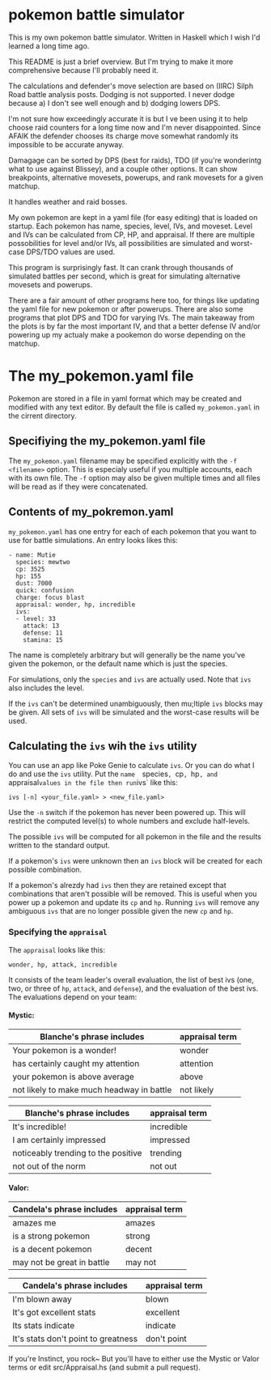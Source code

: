 # pokemon battle simulator

This is my own pokemon battle simulator.  Written in Haskell which I
wish I'd learned a long time ago.

This README is just a brief overview.  But I'm trying to make it more
comprehensive because I'll probably need it.

The calculations and defender's move selection are based on (IIRC)
Silph Road battle analysis posts.  Dodging is not supported.  I never
dodge because a) I don't see well enough and b) dodging lowers DPS.

I'm not sure how exceedingly accurate it is but I ve been using it to
help choose raid counters for a long time now and I'm never
disappointed.  Since AFAIK the defender chooses its charge move
somewhat randomly its impossible to be accurate anyway.

Damagage can be sorted by DPS (best for raids), TDO (if you're
wonderintg what to use against Blissey), and a couple other options.
It can show breakpoints, alternative movesets, powerups, and rank
movesets for a given matchup.

It handles weather and raid bosses.

My own pokemon are kept in a yaml file (for easy editing) that is
loaded on startup.  Each pokemon has name, species, level, IVs, and
moveset.  Level and IVs can be calculated from CP, HP, and appraisal.
If there are multiple possobilities for level and/or IVs, all
possibilities are simulated and worst-case DPS/TDO values are used.

This program is surprisingly fast.  It can crank through thousands of
simulated battles per second, which is great for simulating
alternative movesets and powerups.

There are a fair amount of other programs here too, for things like
updating the yaml file for new pokemon or after powerups.  There are
also some programs that plot DPS and TDO for varying IVs.  The main
takeaway from the plots is by far the most important IV, and that a
better defense IV and/or powering up my actualy make a pookemon do
worse depending on the matchup.

# The my_pokemon.yaml file

Pokemon are stored in a file in yaml format which may be created and
modified with any text editor.  By default the file is called `my_pokemon.yaml`
in the cirrent directory.

## Specifiying the my_pokemon.yaml file

The `my_pokemon.yaml` filename may be specified explicitly with the
`-f <filename>` option.  This is especialy useful if you multiple
accounts, each with its own file.  The `-f` option may also be given
multiple times and all files will be read as if they were
concatenated.

## Contents of my_pokremon.yaml

`my_pokemon.yaml` has one entry for each of each pokemon that you want
to use for battle simulations.  An entry looks likes this:

```
- name: Mutie
  species: mewtwo
  cp: 3525
  hp: 155
  dust: 7000
  quick: confusion
  charge: focus blast
  appraisal: wonder, hp, incredible
  ivs:
  - level: 33
    attack: 13
    defense: 11
    stamina: 15
```

The name is completely arbitrary but will generally be the name you've
given the pokemon, or the default name which is just the species.

For simulations, only the `species` and `ivs` are actually used.  Note
that `ivs` also includes the level.

If the `ivs` can't be determined unambiguously, then mu;ltiple `ivs`
blocks may be given.  All sets of `ivs` will be simulated and the
worst-case results will be used.

## Calculating the `ivs` wih the `ivs` utility

You can use an app like Poke Genie to calculate `ivs`.  Or you can do
what I do and use the `ivs` utility.  Put the `name  `species`, `cp`,
`hp`, and `appraisal` values in the file then run `ivs` like this:

```
ivs [-n] <your_file.yaml> > <new_file.yaml>
```

Use the `-n` switch if the pokemon has never been powered up.  This
will restrict the computed level(s) to whole numbers and exclude
half-levels.

The possible `ivs` will be computed for all pokemon in the file and
the results written to the standard output.

If a pokemon's `ivs` were unknown then an `ivs` block will be created
for each possible combination.

If a pokemon's alrezdy had `ivs` then they are retained except that
combinations that aren't possible will be removed.  This is useful when
you power up a pokemon and update its `cp` and `hp`.  Running `ivs` will
remove any ambiguous `ivs` that are no longer possible given the new
`cp` and `hp`.

### Specifying the `appraisal`

The `appraisal` looks like this:

```
wonder, hp, attack, incredible
```

It consists of the team leader's overall evaluation, the list of best
ivs (one, two, or three of `hp`, `attack`, and `defense`), and the
evaluation of the best ivs.  The evaluations depend on your team:

#### Mystic:

|Blanche's phrase includes|appraisal term|
|-------------------------|--------------|
|Your pokemon is a wonder!|wonder|
|has certainly caught my attention|attention|
|your pokemon is above average|above|
|not likely to make much headway in battle|not likely|

|Blanche's phrase includes|appraisal term|
|-------------------------|--------------|
|It's incredible!|incredible|
|I am certainly impressed|impressed|
|noticeably trending to the positive|trending|
|not out of the norm|not out|

#### Valor:

|Candela's phrase includes|appraisal term|
|-------------------------|--------------|
|amazes me|amazes|
|is a strong pokemon|strong|
|is a decent pokemon|decent|
|may not be great in battle|may not|

|Candela's phrase includes|appraisal term|
|-------------------------|--------------|
|I'm blown away|blown|
|It's got excellent stats|excellent|
|Its stats indicate|indicate|
|It's stats don't point to greatness|don't point|

If you're Instinct, you rock~ But you'll have to either use the Mystic
or Valor terms or edit src/Appraisal.hs (and submit a pull request).
